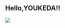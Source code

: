 ## Hello,YOUKEDA!!
![](https://qgt-style.oss-cn-hangzhou.aliyuncs.com/newcoursep4/g1/g1-2-2/tenor.gif)
